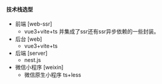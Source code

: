 #### 

#### 技术栈选型

- 前端 [web-ssr]
  - vue3+vite+ts 并集成了ssr还有ssr异步依赖的一些封装。
- 后台 [web]
  - vue3+vite+ts
- 后端 [server]
  - nest.js
- 微信小程序 [weixin]
  - 微信原生小程序 ts+less